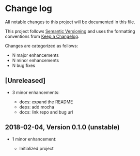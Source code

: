 # Change log

All notable changes to this project will be documented in this file.

This project follows [Semantic Versioning](http://semver.org/) and uses the formatting conventions from [Keep a Changelog](http://keepachangelog.com).

Changes are categorized as follows:

* N major enhancements
* N minor enhancements
* N bug fixes

## [Unreleased]

* 3 minor enhancements:

  * docs: expand the README
  * deps: add mocha
  * docs: link repo and bug url

## 2018-02-04, Version 0.1.0 (unstable)

* 1 minor enhancement:

  * Initialized project
